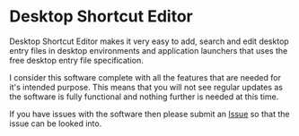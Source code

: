 # Desktop Shortcut Editor
Desktop Shortcut Editor makes it very easy to add, search and edit desktop entry files in desktop environments and application launchers that uses the free desktop entry file specification.


I consider this software complete with all the features that are needed for it's intended purpose. This means that you will not see regular updates as the software is fully functional and nothing further is needed at this time.

If you have issues with the software then please submit an [Issue](https://github.com/anthonyirwin82/desktopshortcuteditor/issues) so that the issue can be looked into.